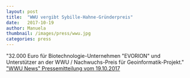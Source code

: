 ```yaml
---
layout: post
title:  "WWU vergibt Sybille-Hahne-Gründerpreis"
date:   2017-10-19
author: Manuela
thumbnail: /images/press/wwu.jpg
categories: press
---
```

"32.000 Euro für Biotechnologie-Unternehmen "EVORION" und Unterstützer an der WWU / Nachwuchs-Preis für Geoinformatik-Projekt."
<a href="http://www.uni-muenster.de/news/view.php?cmdid=9174/" target="_blank">"WWU News" Pressemitteilung vom 19.10.2017</a>

